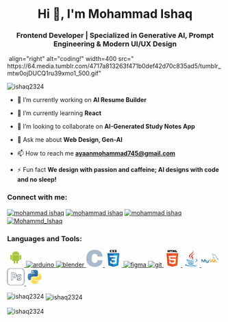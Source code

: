 <h1 align="center">Hi 👋, I'm Mohammad Ishaq</h1>
<h3 align="center">Frontend Developer | Specialized in Generative AI, Prompt Engineering & Modern UI/UX Design</h3>
<img> align="right" alt="coding!" width=400 src=" https://64.media.tumblr.com/4717a813263f471b0def42d70c835ad5/tumblr_mtw0ojDUCQ1ru39xmo1_500.gif" </img>

<p align="left"> <img src="https://komarev.com/ghpvc/?username=ishaq2324&label=Profile%20views&color=0e75b6&style=flat" alt="ishaq2324" /> </p>

- 🔭 I’m currently working on **AI Resume Builder**

- 🌱 I’m currently learning **React**

- 👯 I’m looking to collaborate on **AI-Generated Study Notes App**

- 💬 Ask me about **Web Design, Gen-AI**

- 📫 How to reach me **ayaanmohammad745@gmail.com**

- ⚡ Fun fact **We design with passion and caffeine; AI designs with code and no sleep!**

<h3 align="left">Connect with me:</h3>
<p align="left">
<a href="https://linkedin.com/in/mohammad ishaq" target="blank"><img align="center" src="https://raw.githubusercontent.com/rahuldkjain/github-profile-readme-generator/master/src/images/icons/Social/linked-in-alt.svg" alt="mohammad ishaq" height="30" width="40" /></a>
<a href="https://www.hackerrank.com/mohammad ishaq" target="blank"><img align="center" src="https://raw.githubusercontent.com/rahuldkjain/github-profile-readme-generator/master/src/images/icons/Social/hackerrank.svg" alt="mohammad ishaq" height="30" width="40" /></a>
<a href="https://www.leetcode.com/mohammad ishaq" target="blank"><img align="center" src="https://raw.githubusercontent.com/rahuldkjain/github-profile-readme-generator/master/src/images/icons/Social/leet-code.svg" alt="mohammad ishaq" height="30" width="40" /></a>
<a href="https://discord.gg/Mohammd_Ishaq" target="blank"><img align="center" src="https://raw.githubusercontent.com/rahuldkjain/github-profile-readme-generator/master/src/images/icons/Social/discord.svg" alt="Mohammd_Ishaq" height="30" width="40" /></a>
</p>

<h3 align="left">Languages and Tools:</h3>
<p align="left"> <a href="https://developer.android.com" target="_blank" rel="noreferrer"> <img src="https://raw.githubusercontent.com/devicons/devicon/master/icons/android/android-original-wordmark.svg" alt="android" width="40" height="40"/> </a> <a href="https://www.arduino.cc/" target="_blank" rel="noreferrer"> <img src="https://cdn.worldvectorlogo.com/logos/arduino-1.svg" alt="arduino" width="40" height="40"/> </a> <a href="https://www.blender.org/" target="_blank" rel="noreferrer"> <img src="https://download.blender.org/branding/community/blender_community_badge_white.svg" alt="blender" width="40" height="40"/> </a> <a href="https://www.cprogramming.com/" target="_blank" rel="noreferrer"> <img src="https://raw.githubusercontent.com/devicons/devicon/master/icons/c/c-original.svg" alt="c" width="40" height="40"/> </a> <a href="https://www.w3schools.com/css/" target="_blank" rel="noreferrer"> <img src="https://raw.githubusercontent.com/devicons/devicon/master/icons/css3/css3-original-wordmark.svg" alt="css3" width="40" height="40"/> </a> <a href="https://www.figma.com/" target="_blank" rel="noreferrer"> <img src="https://www.vectorlogo.zone/logos/figma/figma-icon.svg" alt="figma" width="40" height="40"/> </a> <a href="https://git-scm.com/" target="_blank" rel="noreferrer"> <img src="https://www.vectorlogo.zone/logos/git-scm/git-scm-icon.svg" alt="git" width="40" height="40"/> </a> <a href="https://www.w3.org/html/" target="_blank" rel="noreferrer"> <img src="https://raw.githubusercontent.com/devicons/devicon/master/icons/html5/html5-original-wordmark.svg" alt="html5" width="40" height="40"/> </a> <a href="https://www.java.com" target="_blank" rel="noreferrer"> <img src="https://raw.githubusercontent.com/devicons/devicon/master/icons/java/java-original.svg" alt="java" width="40" height="40"/> </a> <a href="https://www.mysql.com/" target="_blank" rel="noreferrer"> <img src="https://raw.githubusercontent.com/devicons/devicon/master/icons/mysql/mysql-original-wordmark.svg" alt="mysql" width="40" height="40"/> </a> <a href="https://www.photoshop.com/en" target="_blank" rel="noreferrer"> <img src="https://raw.githubusercontent.com/devicons/devicon/master/icons/photoshop/photoshop-line.svg" alt="photoshop" width="40" height="40"/> </a> <a href="https://www.python.org" target="_blank" rel="noreferrer"> <img src="https://raw.githubusercontent.com/devicons/devicon/master/icons/python/python-original.svg" alt="python" width="40" height="40"/> </a> </p>

<p><img align="left" src="https://github-readme-stats.vercel.app/api/top-langs?username=ishaq2324&show_icons=true&locale=en&layout=compact" alt="ishaq2324" /></p>

<p>&nbsp;<img align="center" src="https://github-readme-stats.vercel.app/api?username=ishaq2324&show_icons=true&locale=en" alt="ishaq2324" /></p>

<p><img align="center" src="https://github-readme-streak-stats.herokuapp.com/?user=ishaq2324&" alt="ishaq2324" /></p>
